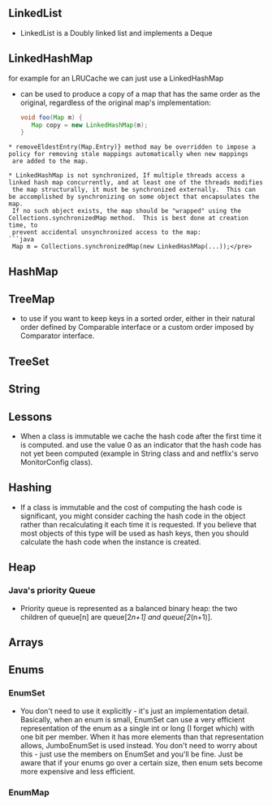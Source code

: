 
## LinkedList
* LinkedList is a Doubly linked list and implements a Deque

## LinkedHashMap
for example for an LRUCache we can just use a LinkedHashMap 
* can be used to produce a copy of a map that has the same order as the original, regardless of the original map's implementation:
  ```java
  void foo(Map m) {
     Map copy = new LinkedHashMap(m);
  }
 ```
* removeEldestEntry(Map.Entry)} method may be overridden to impose a policy for removing stale mappings automatically when new mappings
  are added to the map.
 
* LinkedHashMap is not synchronized, If multiple threads access a linked hash map concurrently, and at least one of the threads modifies 
  the map structurally, it must be synchronized externally.  This can be accomplished by synchronizing on some object that encapsulates the map. 
  If no such object exists, the map should be "wrapped" using the Collections.synchronizedMap method.  This is best done at creation time, to 
  prevent accidental unsynchronized access to the map:
 ```java
  Map m = Collections.synchronizedMap(new LinkedHashMap(...));</pre> 
 ```

## HashMap


## TreeMap
- to use if you want to keep keys  in a sorted order, either in their natural order defined by Comparable interface or a custom order imposed by Comparator interface.

## TreeSet 


## String 

## Lessons 
- When a class is immutable we cache the hash code after the first time it is computed. and use the value 0 as an indicator that 
  the hash code has not yet been computed (example in String class and and netflix's servo MonitorConfig class).

## Hashing 
* If a class is immutable and the cost of computing the hash code is significant, you might consider caching the hash 
  code in the object rather than recalculating it each time it is requested. If you believe that most objects of this type 
  will be used as hash keys, then you should calculate the hash code when the instance is created. 

## Heap 

### Java's priority Queue 
- Priority queue is represented as a balanced binary heap: the two children of queue[n] are queue[2*n+1] and queue[2*(n+1)].

## Arrays


## Enums

### EnumSet 
- You don't need to use it explicitly - it's just an implementation detail. Basically, when an enum is small, EnumSet can use a very efficient 
  representation of the enum as a single int or long (I forget which) with one bit per member. When it has more elements than that representation 
  allows, JumboEnumSet is used instead.
  You don't need to worry about this - just use the members on EnumSet and you'll be fine. Just be aware that if your enums go over a certain size, 
  then enum sets become more expensive and less efficient. 

### EnumMap 


